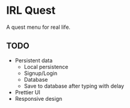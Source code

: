 # IRL Quest

A quest menu for real life.

## TODO
+ Persistent data
  + Local persistence
  + Signup/Login
  + Database
  + Save to database after typing with delay
+ Prettier UI
+ Responsive design